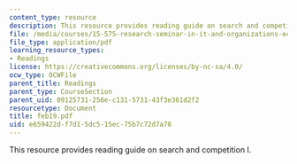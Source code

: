 ```yaml
---
content_type: resource
description: This resource provides reading guide on search and competition I.
file: /media/courses/15-575-research-seminar-in-it-and-organizations-economic-perspectives-spring-2004/e659422df7d15dc515ec75b7c72d7a78_feb19.pdf
file_type: application/pdf
learning_resource_types:
- Readings
license: https://creativecommons.org/licenses/by-nc-sa/4.0/
ocw_type: OCWFile
parent_title: Readings
parent_type: CourseSection
parent_uid: 09125731-256e-c131-5731-43f3e361d2f2
resourcetype: Document
title: feb19.pdf
uid: e659422d-f7d1-5dc5-15ec-75b7c72d7a78
---
```

This resource provides reading guide on search and competition I.
